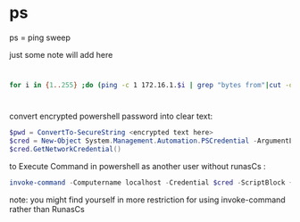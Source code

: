 # ps
ps = ping sweep

just some note will add here
# 
```bash
for i in {1..255} ;do (ping -c 1 172.16.1.$i | grep "bytes from"|cut -d ' ' -f4|tr -d ':' &);done
```

#
convert encrypted powershell password into clear text:
```powershell
$pwd = ConvertTo-SecureString <encrypted text here>
$cred = New-Object System.Management.Automation.PSCredential -ArgumentList "User",$pwd
$cred.GetNetworkCredential()
```
to Execute Command in powershell as another user without runasCs :
```powershell
invoke-command -Computername localhost -Credential $cred -ScriptBlock { whoami }
```
note: you might find yourself in more restriction for using invoke-command rather than RunasCs 
